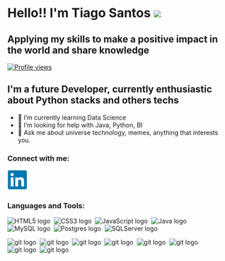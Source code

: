 # Hello!! I'm Tiago Santos <img src="https://raw.githubusercontent.com/MartinHeinz/MartinHeinz/master/wave.gif" width="30px">

## Applying my skills to make a positive impact in the world and share knowledge

<!-- **tiago17santos/Tiago17Santos** is a ✨ _special_ ✨ repository because its `README.md` (this file) appears on your GitHub profile. -->

[![Profile views](http://hits.dwyl.com/tiago17santos/Tiago17Santos.svg)](http://hits.dwyl.com/tiago17santos/Tiago17Santos)

## I'm a future Developer, currently enthusiastic about Python stacks and others techs

- 🌱 I’m currently learning Data Science
- 🤔 I’m looking for help with Java, Python, BI
- 💬 Ask me about universe technology, memes, anything that interests you.

<h3 align="left">Connect with me:</h3>
<p align="left"> 
    <a href="https://linkedin.com/in/tiago-alberto-303909167" target="external">
      <img alt="linkedin" width="45" src="https://raw.githubusercontent.com/devicons/devicon/master/icons/linkedin/linkedin-original.svg" />
    </a>
</p>


<h3 align="left">Languages and Tools:</h3>
<p align="left"> 
 
<img src="https://img.shields.io/badge/HTML5-282C34?logo=html5&logoColor=E34F26" alt="HTML5 logo" title="HTML5" height="25" />&nbsp;
<img src="https://img.shields.io/badge/CSS3-282C34?logo=css3&logoColor=1572B6" alt="CSS3 logo" title="CSS3" height="25" />&nbsp;
<img src="https://img.shields.io/badge/JavaScript-282C34?logo=javascript&logoColor=F7DF1E" alt="JavaScript logo" title="JavaScript" height="25" />&nbsp;
<img src="https://img.shields.io/badge/Java-ED8B00?logo=java&logoColor=white&style=for-the-badge" alt="Java logo" title="Java" height="25" />&nbsp;
<img src="https://img.shields.io/badge/MySQL-00000F?style=for-the-badge&logo=mysql&logoColor=white" alt="MySQL logo" title="MySQL" height="25" />&nbsp;
<img src="https://img.shields.io/badge/PostgreSQL-316192?logo=postgresql&logoColor=white&style=for-the-badge" alt="Postgres logo" title="Postgres" height="25" />&nbsp;
<img src="https://img.shields.io/badge/Microsoft_SQL_Server-CC2927?style=for-the-badge&logo=microsoft-sql-server&logoColor=white" alt="SQLServer logo" title="SQLServer" height="25" />&nbsp;



<img src="https://img.shields.io/badge/python-3670A0?style=for-the-badge&logo=python&logoColor=ffdd54"  alt="git logo" title="git" height="25" />&nbsp;
<img src="https://img.shields.io/badge/numpy-%23013243.svg?style=for-the-badge&logo=numpy&logoColor=white"  alt="git logo" title="git" height="25" />&nbsp;
<img src="https://img.shields.io/badge/pandas-%23150458.svg?style=for-the-badge&logo=pandas&logoColor=white"  alt="git logo" title="git" height="25" />&nbsp;
<img src="https://img.shields.io/badge/power_bi-F2C811?style=for-the-badge&logo=powerbi&logoColor=black"  alt="git logo" title="git" height="25" />&nbsp;
<img src="https://img.shields.io/badge/Tableau-E97627?style=for-the-badge&logo=Tableau&logoColor=white"  alt="git logo" title="git" height="25" />&nbsp;
<img src="https://img.shields.io/badge/TensorFlow-FF6F00?style=for-the-badge&logo=tensorflow&logoColor=white"  alt="git logo" title="git" height="25" />&nbsp;
<img src="https://img.shields.io/badge/azure-%230072C6.svg?style=for-the-badge&logo=microsoftazure&logoColor=white"  alt="git logo" title="git" height="25" />&nbsp;
<img src="https://img.shields.io/badge/AWS-%23FF9900.svg?style=for-the-badge&logo=amazon-aws&logoColor=white"  alt="git logo" title="git" height="25" />&nbsp;

</p>

